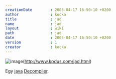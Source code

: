 ```yaml
---
creationDate        : 2005-04-17 16:50:10 +0200 
author              : kocka 
title               : jad 
name                : jad 
layout              : wiki 
path                : jad 
date                : 2005-04-17 16:50:10 +0200 
version             : 1 
creator             : kocka 
---
```

![image](http://www.kpdus.com/images/jad.gif)(http://www.kpdus.com/jad.html)

Egy [java](java.html) [Decompiler](decompiler.html).
